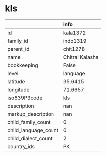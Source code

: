# kls
|                      | info            |
|:---------------------|:----------------|
| id                   | kala1372        |
| family_id            | indo1319        |
| parent_id            | chit1278        |
| name                 | Chitral Kalasha |
| bookkeeping          | False           |
| level                | language        |
| latitude             | 35.6415         |
| longitude            | 71.6657         |
| iso639P3code         | kls             |
| description          | nan             |
| markup_description   | nan             |
| child_family_count   | 0               |
| child_language_count | 0               |
| child_dialect_count  | 2               |
| country_ids          | PK              |